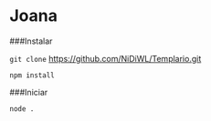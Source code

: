 # Joana

###Instalar

`git clone` https://github.com/NiDiWL/Templario.git

`npm install`

###Iniciar

`node .`
